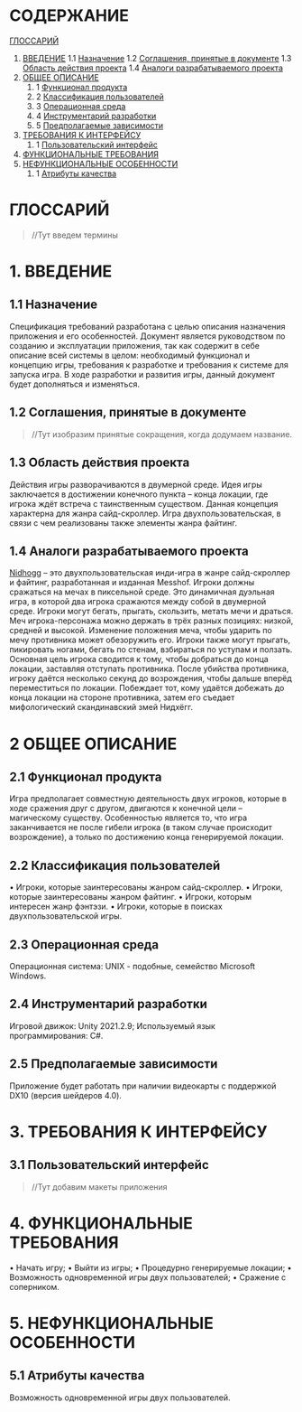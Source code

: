 # СОДЕРЖАНИЕ
[ГЛОССАРИЙ](#ГЛОССАРИЙ)

1. [ВВЕДЕНИЕ](#1.-ВВЕДЕНИЕ)
1.1 [Назначение](##1.1-Назначение)
1.2 [Соглашения, принятые в документе](##1.2-Соглашения,-принятые-в-документе)
1.3 [Область действия проекта](##1.3-Область-действия-проекта)
1.4 [Аналоги разрабатываемого проекта](##1.4-Аналоги-разрабатываемого-проекта)
2. [ОБЩЕЕ ОПИСАНИЕ](#2-ОБЩЕЕ-ОПИСАНИЕ)
    1. 1 [Функционал продукта](##2.1-Функционал-продукта)
    2. 2 [Классификация пользователей](##2.2-Классификация-пользователей)
    2. 3 [Операционная среда](##2.3-Операционная-среда)
    2. 4 [Инструментарий разработки](##2.4-Инструментарий-разработки)
    2. 5 [Предполагаемые зависимости](##2.5-Предполагаемые-зависимости)
3. [ТРЕБОВАНИЯ К ИНТЕРФЕЙСУ](#3-ТРЕБОВАНИЯ-К-ИНТЕРФЕЙСУ)
    1. 1	[Пользовательский интерфейс](##3.1-Пользовательский-интерфейс)
4.	[ФУНКЦИОНАЛЬНЫЕ ТРЕБОВАНИЯ](#4-ФУНКЦИОНАЛЬНЫЕ-ТРЕБОВАНИЯ)
5.	[НЕФУНКЦИОНАЛЬНЫЕ ОСОБЕННОСТИ](#5-НЕФУНКЦИОНАЛЬНЫЕ-ОСОБЕННОСТИ)
    1. 1	[Атрибуты качества](##5.1-Атрибуты-качества)

# ГЛОССАРИЙ

> //Тут введем термины

# 1.	ВВЕДЕНИЕ 

## 1.1	Назначение

Спецификация требований разработана с целью описания назначения приложения и его особенностей. Документ является руководством по созданию и эксплуатации приложения, так как содержит в себе описание всей системы в целом: необходимый функционал и концепцию игры, требования к разработке и требования к системе для запуска игра. В ходе разработки и развития игры, данный документ будет дополняться и изменяться. 

## 1.2	Соглашения, принятые в документе 

> //Тут изобразим принятые сокращения, когда додумаем название.

## 1.3	Область действия проекта 

Действия игры разворачиваются в двумерной среде. Идея игры заключается в достижении конечного пункта – конца локации, где игрока ждёт встреча с таинственным существом. Данная концепция характерна для жанра сайд-скроллер. Игра двухпользовательская, в связи с чем реализованы также элементы жанра файтинг. 

## 1.4	Аналоги разрабатываемого проекта 

[Nidhogg](https://nidhogggame.com/ "Nidhogg") – это двухпользовательская инди-игра в жанре сайд-скроллер и файтинг, разработанная и изданная Messhof. Игроки должны сражаться на мечах в пиксельной среде. Это динамичная дуэльная игра, в которой два игрока сражаются между собой в двумерной среде. Игроки могут бегать, прыгать, скользить, метать мечи и драться. Меч игрока-персонажа можно держать в трёх разных позициях: низкой, средней и высокой. Изменение положения меча, чтобы ударить по мечу противника может обезоружить его. Игроки также могут прыгать, пикировать ногами, бегать по стенам, взбираться по уступам и ползать. Основная цель игрока сводится к тому, чтобы добраться до конца локации, заставляя отступать противника. После убийства противника, игроку даётся несколько секунд до возрождения, чтобы дальше вперёд переместиться по локации. Побеждает тот, кому удаётся добежать до конца локации на стороне противника, затем его съедает мифологический скандинавский змей Нидхёгг.

# 2 ОБЩЕЕ ОПИСАНИЕ

## 2.1 Функционал продукта

Игра предполагает совместную деятельность двух игроков, которые в ходе сражения друг с другом, двигаются к конечной цели – магическому существу. Особенностью является то, что игра заканчивается не после гибели игрока (в таком случае происходит возрождение), а только по достижению конца генерируемой локации.

## 2.2 Классификация пользователей

•	Игроки, которые заинтересованы жанром сайд-скроллер.
•	Игроки, которые заинтересованы жанром файтинг.
•	Игроки, которым интересен жанр фэнтэзи.
•	Игроки, которые в поисках двухпользовательской игры.

## 2.3 Операционная среда

Операционная система: UNIX - подобные, семейство Microsoft Windows.

## 2.4 Инструментарий разработки

Игровой движок: Unity 2021.2.9;
Используемый язык программирования: C#.

## 2.5 Предполагаемые зависимости

Приложение будет работать при наличии видеокарты с поддержкой DX10 (версия шейдеров 4.0).



# 3.	ТРЕБОВАНИЯ К ИНТЕРФЕЙСУ

## 3.1	Пользовательский интерфейс

> //Тут добавим макеты приложения

# 4.	ФУНКЦИОНАЛЬНЫЕ ТРЕБОВАНИЯ

•	Начать игру;
•	Выйти из игры;
•	Процедурно генерируемые локации;
•	Возможность одновременной игры двух пользователей;
•	Сражение с соперником.

# 5.	НЕФУНКЦИОНАЛЬНЫЕ ОСОБЕННОСТИ

## 5.1	Атрибуты качества

Возможность одновременной игры двух пользователей.










